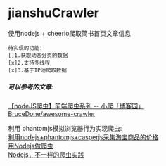 # jianshuCrawler
使用nodejs + cheerio爬取简书首页文章信息
    
    待实现的功能:
    []1.获取动态分页的数据
    [x]2.支持多线程
    [x]3.基于IP池爬取数据

##### 可以参考的文章:
[【nodeJS爬虫】前端爬虫系列 -- 小爬「博客园」](http://www.cnblogs.com/coco1s/p/4954063.html) <br>
 [BruceDone/awesome-crawler](https://github.com/BruceDone/awesome-crawler) <br>
 
 利用 phantomjs模拟浏览器行为实现爬虫: <br>
 [利用nodejs+phantomjs+casperjs采集淘宝商品的价格](http://blog.csdn.net/sqzhao/article/details/47024119)<br>
 [用Nodejs做爬虫](http://blog.csdn.net/yc123h/article/details/51337352)<br>
 [Nodejs，不一样的爬虫实践](https://famanoder.com/?boke=58686c494aee37201fb4d1e1)
 